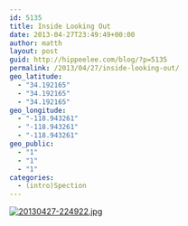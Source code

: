 ```yaml
---
id: 5135
title: Inside Looking Out
date: 2013-04-27T23:49:49+00:00
author: matth
layout: post
guid: http://hippeelee.com/blog/?p=5135
permalink: /2013/04/27/inside-looking-out/
geo_latitude:
  - "34.192165"
  - "34.192165"
  - "34.192165"
geo_longitude:
  - "-118.943261"
  - "-118.943261"
  - "-118.943261"
geo_public:
  - "1"
  - "1"
  - "1"
categories:
  - (intro)Spection
---
```

[<img src="http://localhost/wp-content/uploads/2013/04/20130427-2249221.jpg" alt="20130427-224922.jpg" class="alignnone size-full" />](http://localhost/wp-content/uploads/2013/04/20130427-2249221.jpg)